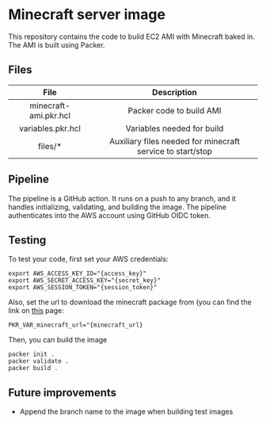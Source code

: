 # Minecraft server image

This repository contains the code to build EC2 AMI with Minecraft baked in. The AMI is built using Packer.

## Files

|         File          |                        Description                         |
|:---------------------:|:----------------------------------------------------------:|
| minecraft-ami.pkr.hcl |                  Packer code to build AMI                  |
|   variables.pkr.hcl   |                 Variables needed for build                 |
|        files/*        | Auxiliary files needed for minecraft service to start/stop |

## Pipeline

The pipeline is a GitHub action. It runs on a push to any branch, and it handles initializing,
validating, and building the image. The pipeline authenticates into the AWS account using GitHub OIDC token.

## Testing

To test your code, first set your AWS credentials:

```
export AWS_ACCESS_KEY_ID="{access_key}"
export AWS_SECRET_ACCESS_KEY="{secret_key}"
export AWS_SESSION_TOKEN="{session_token}"
```

Also, set the url to download the minecraft package from (you can find the link on
[this](https://www.minecraft.net/en-us/download/server) page:

```
PKR_VAR_minecraft_url="{minecraft_url}
```

Then, you can build the image

```
packer init .
packer validate .
packer build .
```

## Future improvements
- Append the branch name to the image when building test images